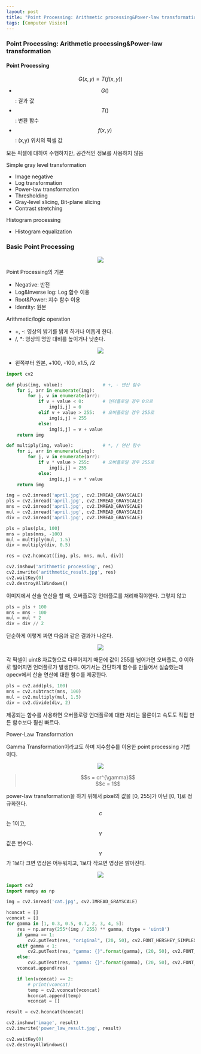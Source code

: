 ```yaml
---
layout: post
title: "Point Processing: Arithmetic processing&Power-law transformation"
tags: [Computer Vision]
---
```


### Point Processing: Arithmetic processing&Power-law transformation
#### Point Processing
$$G(x,y)=T(f(x,y))$$
- $$G()$$: 결과 값
- $$T()$$: 변환 함수
- $$f(x,y)$$:  (x,y) 위치의 픽셀 값

모든 픽셀에 대하여 수행하지만, 공간적인 정보를 사용하지 않음

Simple gray level transformation
- Image negative
- Log transformation
- Power-law transformation
- Thresholding
- Gray-level slicing, Bit-plane slicing
- Contrast stretching

Histogram processing
- Histogram equalization


### Basic Point Processing
<center>
<img src="/assets/img/point_processing.png">
</center>

Point Processing의 기본
- Negative: 반전
- Log&Inverse log: Log 함수 이용
- Root&Power: 지수 함수 이용
- Identity: 원본 

Arithmetic/logic operation
- +, -: 영상의 밝기를 밝게 하거나 어둡게 한다. 
- /, *: 영상의 명암 대비를 높이거나 낮춘다. 

<center>
<img src="/assets/img/arithmetic_result.jpg">
</center>

- 왼쪽부터 원본, +100, -100, x1.5, /2

``` python
import cv2

def plus(img, value):               # +, - 연산 함수
    for i, arr in enumerate(img):
        for j, v in enumerate(arr):
            if v + value < 0:       # 언더플로일 경우 0으로
                img[i,j] = 0
            elif v + value > 255:   # 오버플로일 경우 255로
                img[i,j] = 255
            else: 
                img[i,j] = v + value
    return img

def multiply(img, value):           # *, / 연산 함수
    for i, arr in enumerate(img):
        for j, v in enumerate(arr):
            if v * value > 255:     # 오버플로일 경우 255로
                img[i,j] = 255
            else: 
                img[i,j] = v * value
    return img

img = cv2.imread('april.jpg', cv2.IMREAD_GRAYSCALE)
pls = cv2.imread('april.jpg', cv2.IMREAD_GRAYSCALE)
mns = cv2.imread('april.jpg', cv2.IMREAD_GRAYSCALE)
mul = cv2.imread('april.jpg', cv2.IMREAD_GRAYSCALE)
div = cv2.imread('april.jpg', cv2.IMREAD_GRAYSCALE)

pls = plus(pls, 100)
mns = plus(mns, -100)
mul = multiply(mul, 1.5)
div = multiply(div, 0.5)

res = cv2.hconcat([img, pls, mns, mul, div])

cv2.imshow('arithmetic processing', res)
cv2.imwrite('arithmetic_result.jpg', res)
cv2.waitKey(0)
cv2.destroyAllWindows()
```

이미지에서 산술 연산을 할 때, 오버플로랑 언더플로를 처리해줘야한다. 그렇지 않고

```python 
pls = pls + 100
mns = mns - 100
mul = mul * 2
div = div // 2
```
단순하게 이렇게 짜면 다음과 같은 결과가 나온다.

<center>
<img src="/assets/img/arithmetic_result_fail.jpg">
</center>

각 픽셀이 uint8 자료형으로 다루어지기 때문에 값이 255를 넘어가면 오버플로, 0 이하로 떨어지면 언더플로가 발생한다. 여기서는 간단하게 함수를 만들어서 실습했는데 opecv에서 산술 연산에 대한 함수를 제공한다. 

``` python
pls = cv2.add(pls, 100)
mns = cv2.subtract(mns, 100)
mul = cv2.multiply(mul, 1.5)
div = cv2.divide(div, 2)
```

제공되는 함수를 사용하면 오버플로랑 언더플로에 대한 처리는 물론이고 속도도 직접 만든 함수보다 훨씬 빠르다.

Power-Law Transformation

Gamma Transformation이라고도 하며 지수함수를 이용한 point processing 기법이다.


<center>
<img src="/assets/img/power_law_trans.png">
</center>

> <center> $$s = cr^{\gamma}$$  </center>
> <center> $$c = 1$$ </center>

power-law transformation을 하기 위해서 pixel의 값을 [0, 255]가 아닌 [0, 1]로 정규화한다. $$c$$는 1이고, $$\gamma$$ 값은 변수다. $$\gamma$$가 1보다 크면 영상은 어두워지고, 1보다 작으면 영상은 밝아진다. 

<center>
<img src="/assets/img/power_law_result.jpg">
</center>


``` python
import cv2
import numpy as np

img = cv2.imread('cat.jpg', cv2.IMREAD_GRAYSCALE)

hconcat = []
vconcat = []
for gamma in [1, 0.3, 0.5, 0.7, 2, 3, 4, 5]:
    res = np.array(255*(img / 255) ** gamma, dtype = 'uint8')
    if gamma == 1:
        cv2.putText(res, "original", (20, 50), cv2.FONT_HERSHEY_SIMPLEX, 2, 0, 2, cv2.LINE_AA)
    elif gamma < 1:
        cv2.putText(res, "gamma: {}".format(gamma), (20, 50), cv2.FONT_HERSHEY_SIMPLEX, 2, 20, 2, cv2.LINE_AA)
    else:
        cv2.putText(res, "gamma: {}".format(gamma), (20, 50), cv2.FONT_HERSHEY_SIMPLEX, 2, 200, 2, cv2.LINE_AA)
    vconcat.append(res)

    if len(vconcat) == 2: 
        # print(vconcat)
        temp = cv2.vconcat(vconcat)
        hconcat.append(temp)
        vconcat = []

result = cv2.hconcat(hconcat)

cv2.imshow('image', result)
cv2.imwrite('power_law_result.jpg', result)

cv2.waitKey(0)
cv2.destroyAllWindows()
```